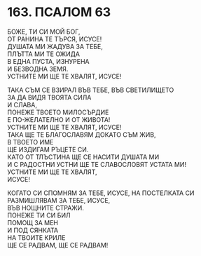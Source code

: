 # 163. ПСАЛОМ 63  
  
БОЖЕ, ТИ СИ МОЙ БОГ,  
ОТ РАНИНА ТЕ ТЪРСЯ, ИСУСЕ!  
ДУШАТА МИ ЖАДУВА ЗА ТЕБЕ,  
ПЛЪТТА МИ ТЕ ОЖИДА  
В ЕДНА ПУСТА, ИЗНУРЕНА  
И БЕЗВОДНА ЗЕМЯ.  
УСТНИТЕ МИ ЩЕ ТЕ ХВАЛЯТ, ИСУСЕ!  
  
ТАКА СЪМ СЕ ВЗИРАЛ ВЪВ ТЕБЕ, ВЪВ СВЕТИЛИЩЕТО  
ЗА ДА ВИДЯ ТВОЯТА СИЛА  
И СЛАВА,  
ПОНЕЖЕ ТВОЕТО МИЛОСЪРДИЕ  
Е ПО-ЖЕЛАТЕЛНО И ОТ ЖИВОТА!  
УСТНИТЕ МИ ЩЕ ТЕ ХВАЛЯТ, ИСУСЕ!  
ТАКА ЩЕ ТЕ БЛАГОСЛАВЯМ ДОКАТО СЪМ ЖИВ,  
В ТВОЕТО ИМЕ  
ЩЕ ИЗДИГАМ РЪЦЕТЕ СИ.  
КАТО ОТ ТЛЪСТИНА ЩЕ СЕ НАСИТИ ДУШАТА МИ  
И С РАДОСТНИ УСТНИ ЩЕ ТЕ СЛАВОСЛОВЯТ УСТАТА МИ!  
УСТНИТЕ МИ ЩЕ ТЕ ХВАЛЯТ,  
ИСУСЕ!  
  
КОГАТО СИ СПОМНЯМ ЗА ТЕБЕ, ИСУСЕ, НА ПОСТЕЛКАТА СИ  
РАЗМИШЛЯВАМ ЗА ТЕБЕ, ИСУСЕ,  
ВЪВ НОЩНИТЕ СТРАЖИ.  
ПОНЕЖЕ ТИ СИ БИЛ  
ПОМОЩ ЗА МЕН  
И ПОД СЯНКАТА  
НА ТВОИТЕ КРИЛЕ  
ЩЕ СЕ РАДВАМ, ЩЕ СЕ РАДВАМ!  
